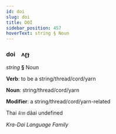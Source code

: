 ```yaml
---
id: doi
slug: doi
title: DOİ
sidebar_position: 457
hoverText: string § Noun
---
```


### doi&emsp;<span kind="abugida">ʌɽɟ</span>

*string* **§** Noun

**Verb**: to be a string/thread/cord/yarn

**Noun**: string/thread/cord/yarn

**Modifier**: a string/thread/cord/yarn-related

Thai ด้าย dâai undefined

*Kra-Dai Language Family*